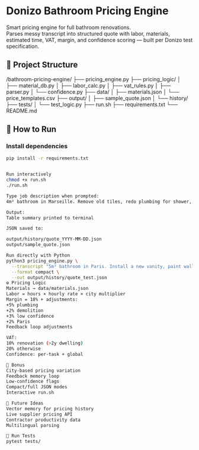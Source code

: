 # Donizo Bathroom Pricing Engine

Smart pricing engine for full bathroom renovations.  
Parses messy transcript into structured quote with labor, materials, estimated time, VAT, margin, and confidence scoring — built per Donizo test specification.

## 📂 Project Structure
/bathroom-pricing-engine/
├── pricing_engine.py
├── pricing_logic/
│   ├── material_db.py
│   ├── labor_calc.py
│   ├── vat_rules.py
│   ├── parser.py
│   └── confidence.py
├── data/
│   ├── materials.json
│   └── price_templates.csv
├── output/
│   ├── sample_quote.json
│   └── history/
├── tests/
│   └── test_logic.py
├── run.sh
├── requirements.txt
└── README.md


## 🚀 How to Run

### Install dependencies
```bash
pip install -r requirements.txt


Run interactively
chmod +x run.sh
./run.sh

Type job description when prompted:
4m² bathroom in Marseille. Remove old tiles, redo plumbing for shower, replace toilet, install vanity, repaint walls, lay ceramic floor tiles. Budget-conscious.

Output:
Table summary printed to terminal

JSON saved to:

output/history/quote_YYYY-MM-DD.json
output/sample_quote.json

Run directly with Python
python3 pricing_engine.py \
  --transcript "5m² bathroom in Paris. Install a new vanity, paint walls, and lay ceramic floor tiles. High-end finish." \
  --format compact \
  --out output/history/quote_test.json
⚙️ Pricing Logic
Materials → data/materials.json
Labor = hours × hourly rate × city multiplier
Margin = 18% + adjustments:
+5% plumbing
+2% demolition
+3% low confidence
+2% Paris
Feedback loop adjustments

VAT:
10% renovation (>2y dwelling)
20% otherwise
Confidence: per-task + global

🧠 Bonus
City-based pricing variation
Feedback memory loop
Low-confidence flags
Compact/full JSON modes
Interactive run.sh

🔮 Future Ideas
Vector memory for pricing history
Live supplier pricing API
Contractor productivity data
Multilingual parsing

🧪 Run Tests
pytest tests/




